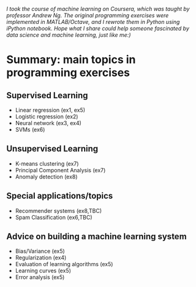 *I took the course of machine learning on Coursera, which was taught by professor Andrew Ng.*
*The original programming exercises were implemented in MATLAB/Octave, and I rewrote them in Python using iPython notebook.*
*Hope what I share could help someone fascinated by data science and machine learning, just like me:)*




# Summary: main topics in programming exercises
## Supervised Learning
- Linear regression (ex1, ex5)
- Logistic regression (ex2)
- Neural network (ex3, ex4)
- SVMs (ex6)

## Unsupervised Learning
- K-means clustering (ex7)
- Principal Component Analysis (ex7)
- Anomaly detection (ex8)

## Special applications/topics
- Recommender systems (ex8,TBC)
- Spam Classification (ex6,TBC)

## Advice on building a machine learning system
- Bias/Variance (ex5)
- Regularization (ex4)
- Evaluation of learning algorithms (ex5) 
- Learning curves (ex5)
- Error analysis (ex5)

